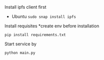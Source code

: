 Install ipfs client first

- Ubuntu `sudo snap install ipfs`


Install requisites *create env before installation

`pip install requirements.txt`

Start service by 

`python main.py`